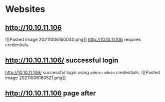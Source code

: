 # Websites
## http://10.10.11.106
![[Pasted image 20211006160040.png]]
http://10.10.11.106 requires credentials.
## http://10.10.11.106/ successful login
http://10.10.11.106/ successful login using `admin:admin` credentials.
![[Pasted image 20211006160521.png]]
## http://10.10.11.106 page after